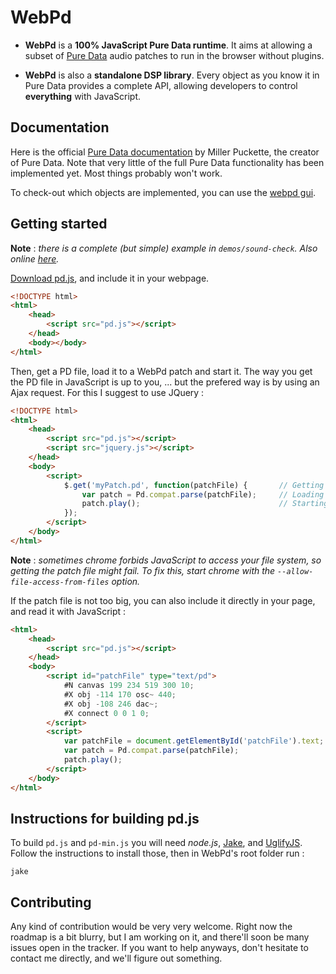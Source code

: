 WebPd
=====

- **WebPd** is a **100% JavaScript Pure Data runtime**. It aims at allowing a subset of [Pure Data](http://crca.ucsd.edu/~msp/software.html) audio patches to run in the browser without plugins.

- **WebPd** is also a **standalone DSP library**. Every object as you know it in Pure Data provides a complete API, allowing developers to control **everything** with JavaScript.


Documentation
-------------

Here is the official [Pure Data documentation](http://crca.ucsd.edu/~msp/Pd_documentation/index.htm) by Miller Puckette, the creator of Pure Data. Note that very little of the full Pure Data functionality has been implemented yet. Most things probably won't work.

To check-out which objects are implemented, you can use the [webpd gui](http://beraebeo.futupeeps.com/webpd/demos/simple-gui/simple-gui.html).


Getting started
----------------

**Note** : _there is a complete (but simple) example in `demos/sound-check`. Also online [here](http://beraebeo.futupeeps.com/webpd/demos/sound-check/sound-check.html)._

[Download pd.js](http://beraebeo.futupeeps.com/webpd/pd.js), and include it in your webpage.

```html
<!DOCTYPE html>
<html>
    <head>
        <script src="pd.js"></script>
    </head>
    <body></body>
</html>
```

Then, get a PD file, load it to a WebPd patch and start it. The way you get the PD file in JavaScript is up to you, ... but the prefered way is by using an Ajax request. For this I suggest to use JQuery :

```html
<!DOCTYPE html>
<html>
    <head>
        <script src="pd.js"></script>
        <script src="jquery.js"></script>
    </head>
    <body>
        <script>
            $.get('myPatch.pd', function(patchFile) {       // Getting the PD patch file
                var patch = Pd.compat.parse(patchFile);     // Loading the WebPd patch
                patch.play();                               // Starting it
            });
        </script>
    </body>
</html>
```

**Note** : _sometimes chrome forbids JavaScript to access your file system, so getting the patch file might fail. To fix this, start chrome with the `--allow-file-access-from-files` option._


If the patch file is not too big, you can also include it directly in your page, and read it with JavaScript :

```html
<html>
    <head>
        <script src="pd.js"></script>
    </head>
    <body>
        <script id="patchFile" type="text/pd">
            #N canvas 199 234 519 300 10;
            #X obj -114 170 osc~ 440;
            #X obj -108 246 dac~;
            #X connect 0 0 1 0;
        </script>
        <script>
            var patchFile = document.getElementById('patchFile').text;      // Getting the PD patch file
            var patch = Pd.compat.parse(patchFile);                         // Loading the WebPd patch
            patch.play();                                                   // Starting it
        </script>
    </body>
</html>
```


Instructions for building pd.js
--------------------------------

To build `pd.js` and `pd-min.js` you will need *node.js*, [Jake](https://github.com/mde/jake), and [UglifyJS](https://github.com/mishoo/UglifyJS/).
Follow the instructions to install those, then in WebPd's root folder run :

    jake


Contributing
------------

Any kind of contribution would be very very welcome. Right now the roadmap is a bit blurry, but I am working on it, and there'll soon be many issues open in the tracker. If you want to help anyways, don't hesitate to contact me directly, and we'll figure out something.
